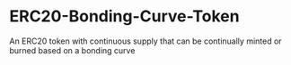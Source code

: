 # ERC20-Bonding-Curve-Token

An ERC20 token with continuous supply that can be continually minted or burned based on a bonding curve
